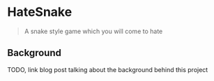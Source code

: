 # HateSnake
> A snake style game which you will come to hate

## Background
TODO, link blog post talking about the background behind this project
